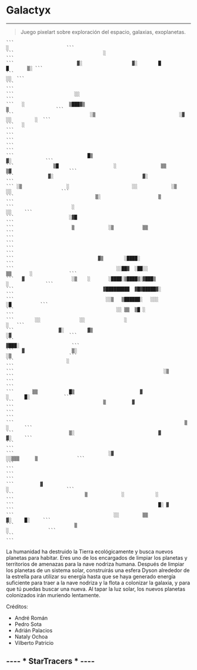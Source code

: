 # Galactyx
---

> Juego pixelart sobre exploración del espacio, galaxias, exoplanetas.


	```                                                                   ░                      ```
	```                                  ░                                                       ```
	```                        ▓░                   ▓░        █                       █       ▒░ ```
	```                                                                                      ░░  ```
	```                                                                                          ```
	```                       ░░                                                                 ```
	```   ░                 ▒███▓▒                                            ▒                  ```
	```                             ░▒                                ░▓           ░░         ░  ```
	```   ░                                                                                      ```
	```                                                                                          ```
	```                                                                                          ```
	```                            █▒                                             ▓░             ```
	```               ▒█                     ░                 ▒▒        ▒▓                      ```
	```             ▓░                                  ▓░                                       ```
	``` ░▒                 ░                        ░░             ░▒       ░░                   ```
	```                               ▒░                      ▒                                  ```
	```                      ░                                                            ░░     ```
	```                     ░▓█                                                                  ```
	```                      ▒             ░▒           ▒▒                                       ```
	```                                                                                          ```
	```                                                                                          ```
	```                                ▓▒        ░████░                                          ```
	```                                       ░░██▓  ░██░░               ▒▒       ░              ```
	```   ▓                  ░▒    ░       ░████░▒████▒░▓███▒                     ░              ```
	```                                  ▓█████████  ▓█▓█████▓░                                  ```
	```                                   ░░▒   ▒██████░   ░░░                      ░█           ```
	```                                       ░░ ▒▒  ▒█ ░                                        ```
	```        ░░               ░░               ░                                           ░   ```
	```                 ▓░         ▓▒                                    ░▓                      ```
	```                                                                 ▓███░                    ```
	```   ▓                  ▒░                                          ░▒                      ```
	```                    ░                                                                     ```
	```                                                         ░▒                               ```
	```                                                                                          ```
	```       ▒▒            █▒                         ▓                   ░      █░             ```
	```                                  ▒          ▓                                            ```
	```                                                                                          ```
	```                                                                 ▒                 ░      ```
	```                     ▒░                                ▓                           ▓░     ```
	```                                                                                          ```
	```                                    ░▓                         ░░▒▒▒      ▒               ```
	```                                                                                          ```
	```                                                                                          ```
	```          ▓                                                        ░                      ```
	```                           ▒             ░            ░                                   ```
	```                                                       █░ ▓                               ```
	```                                      ░░         ▒▒                         ▓░     █░     ```
	```                       ▒                                                  ░               ```
	```                                                                                          ```

La humanidad ha destruido la Tierra ecológicamente y busca nuevos planetas para habitar. Eres uno de los encargados de limpiar los planetas y territorios de amenazas para la nave nodriza humana. Después de limpiar los planetas de un sistema solar, construirás una esfera Dyson alrededor de la estrella para utilizar su energía hasta que se haya generado energía suficiente para traer a la nave nodriza y la flota a colonizar la galaxia, y para que tú puedas buscar una nueva. Al tapar la luz solar, los nuevos planetas colonizados irán muriendo lentamente.


Créditos:

- André Román
- Pedro Sota
- Adrián Palacios
- Nataly Ochoa
- Vilberto Patricio







---- * StarTracers * ----
-
